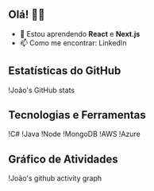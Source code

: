 ## Olá! 🎸🤘
- 🌱 Estou aprendendo **React** e **Next.js**
- 📫 Como me encontrar: LinkedIn

## Estatísticas do GitHub
!João's GitHub stats

## Tecnologias e Ferramentas
!C#
!Java
!Node
!MongoDB
!AWS
!Azure

## Gráfico de Atividades
!João's github activity graph


